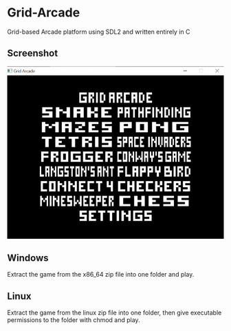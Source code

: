 # Grid-Arcade
Grid-based Arcade platform using SDL2 and written entirely in C

## Screenshot
![Main Menu](https://raw.githubusercontent.com/Ethan7/Grid-Arcade/master/arcade-screen.png)

## Windows
Extract the game from the x86_64 zip file into one folder and play.

## Linux
Extract the game from the linux zip file into one folder, then give executable permissions to the folder with chmod and play.
